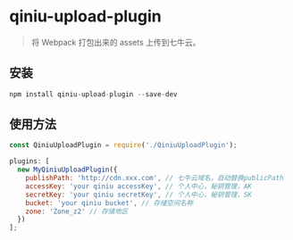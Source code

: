 # qiniu-upload-plugin

> 将 Webpack 打包出来的 assets 上传到七牛云。

## 安装

```js
npm install qiniu-upload-plugin --save-dev
```

## 使用方法

```js
const QiniuUploadPlugin = require('./QiniuUploadPlugin');

plugins: [
  new MyQiniuUploadPlugin({
    publishPath: 'http://cdn.xxx.com', // 七牛云域名，自动替换publicPath
    accessKey: 'your qiniu accessKey', // 个人中心，秘钥管理，AK
    secretKey: 'your qiniu secretKey', // 个人中心，秘钥管理，SK
    bucket: 'your qiniu bucket', // 存储空间名称
    zone: 'Zone_z2' // 存储地区
  })
];
```
